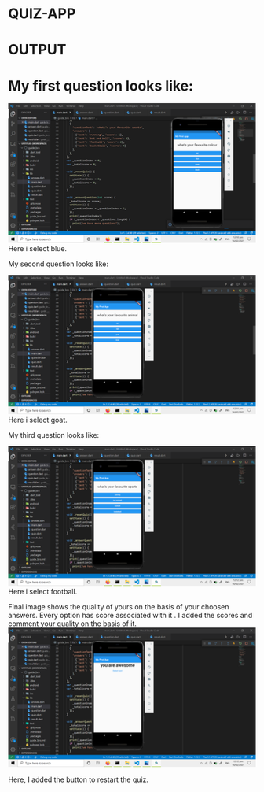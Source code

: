 # QUIZ-APP
 
 # OUTPUT

# My first question looks like:


 ![](images/Screenshot1.png)
 Here i select blue.


My second  question looks like:


![](images/Screenshot2.png)
Here i select goat.


My third  question looks like:


![](images/Screenshot3.png)
Here i select football.


Final image shows the quality of yours on the basis of your choosen answers.
Every option has score associated with it .
I added the scores and comment your quality on the basis of it.
![](images/Screenshot4.png)

Here, I added the button to restart the quiz.
